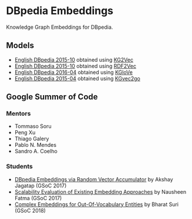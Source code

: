 # DBpedia Embeddings

Knowledge Graph Embeddings for DBpedia.

## Models

* [English DBpedia 2015-10](https://s3.eu-west-2.amazonaws.com/tsoru.aksw.org/kg2vec/dbpedia.bin) obtained using [KG2Vec](https://github.com/AKSW/KG2Vec/)
* [English DBpedia 2015-10](http://data.dws.informatik.uni-mannheim.de/rdf2vec/models/DBpedia/2015-10/) obtained using [RDF2Vec](http://rdf2vec.org/)
* [English DBpedia 2016-04](http://data.dws.informatik.uni-mannheim.de/rdf2vec/models/DBpedia/2016-04/) obtained using [KGloVe](https://datalab.rwth-aachen.de/embedding/KGloVe/)
* [English DBpedia 2015-04](http://data.dws.informatik.uni-mannheim.de/kgvec2go/dbpedia/) obtained using [KGvec2go](http://kgvec2go.org/)

## Google Summer of Code

### Mentors

* Tommaso Soru
* Peng Xu
* Thiago Galery
* Pablo N. Mendes
* Sandro A. Coelho

### Students

* [DBpedia Embeddings via Random Vector Accumulator](https://github.com/dbpedia/embeddings/tree/master/gsoc2017-akshay) by Akshay Jagatap (GSoC 2017)
* [Scalability Evaluation of Existing Embedding Approaches](https://github.com/dbpedia/embeddings/tree/master/gsoc2017-nausheen) by Nausheen Fatma (GSoC 2017)
* [Complex Embeddings for Out-Of-Vocabulary Entities](https://github.com/dbpedia/embeddings/tree/master/gsoc2018-bharat) by Bharat Suri (GSoC 2018)
